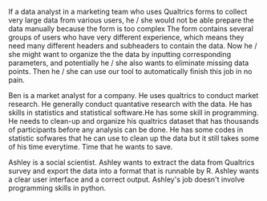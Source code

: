 

If a data analyst in a marketing team who uses Qualtrics forms to collect very large data from  various users, he / she would not be able prepare the data manually because the form is too complex
The form contains several groups of users who have very different experience, which means they need many different headers and subheaders to contain the data.
Now he / she might want to organize the the data by inputting corresponding parameters, and potentially he / she also wants to eliminate missing data points. Then he / she can use our tool to automatically finish this job in no pain.

Ben is a market analyst for a company. He uses qualtrics to conduct market research.
He generally conduct quantative research with the data. 
He has skills in statistics and statistical software.He has some skill in programming.
He needs to clean-up and organize his qualtrics dataset that has thousands of participants before any analysis can be done. 
He has some codes in statistic sofwares that he can use to clean up the data but it still takes some of his time everytime. Time that he wants to save.

Ashley is a social scientist. 
Ashley wants to extract the data from Qualtrics survey and export the data into a format that is runnable by R. 
Ashley wants a clear user interface and a correct output. 
Ashley's job doesn't involve programming skills in python.

